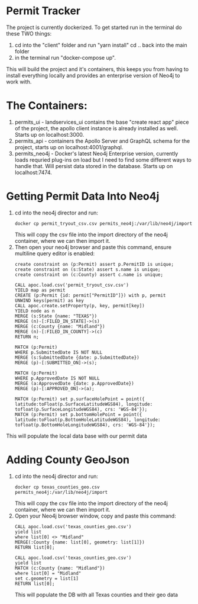 # Permit Tracker

The project is currently dockerized. To get started run in the terminal do these TWO things:

1. cd into the "client" folder and run "yarn install" cd .. back into the main folder
2. in the terminal run "docker-compose up". 


This will build the project and it's containers, this keeps you from having to install everything locally and provides an enterprise version of Neo4j to work with. 

# The Containers:

1. permits_ui - landservices_ui contains the base "create react app" piece of the project, the apollo client instance is already installed as well. Starts up on localhost:3000.
2. permits_api - containers the Apollo Server and GraphQL schema for the project, starts up on localhost:4001/graphql.
3. permits_neo4j - Docker's latest Neo4j Enterprise version, currently loads requried plug-ins on load but I need to find some different ways to handle that. Will persist data stored in the database. Starts up on localhost:7474.

# Getting Permit Data Into Neo4j

1. cd into the neo4j director and run:
   ```
   docker cp permit_tryout_csv.csv permits_neo4j:/var/lib/neo4j/import
   ```
   This will copy the csv file into the import directory of the neo4j container, where we can then import it.
2. Then open your neo4j browser and paste this command, ensure multiline query editor is enabled:
   ```
   create constraint on (p:Permit) assert p.PermitID is unique;
   create constraint on (s:State) assert s.name is unique;
   create constraint on (c:County) assert c.name is unique;
   
   CALL apoc.load.csv('permit_tryout_csv.csv')
   YIELD map as permit
   CREATE (p:Permit {id: permit["PermitID"]}) with p, permit
   UNWIND keys(permit) as key
   CALL apoc.create.setProperty(p, key, permit[key])
   YIELD node as n
   MERGE (s:State {name: "TEXAS"})
   MERGE (n)-[:FILED_IN_STATE]->(s)
   MERGE (c:County {name: "Midland"})
   MERGE (n)-[:FILED_IN_COUNTY]->(c)
   RETURN n;
   
   MATCH (p:Permit)
   WHERE p.SubmittedDate IS NOT NULL
   MERGE (s:SubmittedDate {date: p.SubmittedDate})
   MERGE (p)-[:SUBMITTED_ON]->(s);
   
   MATCH (p:Permit)
   WHERE p.ApprovedDate IS NOT NULL
   MERGE (a:ApprovedDate {date: p.ApprovedDate})
   MERGE (p)-[:APPROVED_ON]->(a);
   
   MATCH (p:Permit) set p.surfaceHolePoint = point({ latitude:toFloat(p.SurfaceLatitudeWGS84), longitude: tofloat(p.SurfaceLongitudeWGS84), crs: 'WGS-84'});
   MATCH (p:Permit) set p.bottomHolePoint = point({ latitude:toFloat(p.BottomHoleLatitudeWGS84), longitude: tofloat(p.BottomHoleLongitudeWGS84), crs: 'WGS-84'});
   ```
  This will populate the local data base with our permit data
   
# Adding County GeoJson

1. cd into the neo4j director and run:
   ```
   docker cp texas_counties_geo.csv permits_neo4j:/var/lib/neo4j/import
   ```
   This will copy the csv file into the import directory of the neo4j container, where we can then import it.
2. Open your Neo4j browser window, copy and paste this command:
   ```
   CALL apoc.load.csv('texas_counties_geo.csv')
   yield list
   where list[0] <> "Midland"
   MERGE(:County {name: list[0], geometry: list[1]})
   RETURN list[0];
   
   CALL apoc.load.csv('texas_counties_geo.csv')
   yield list
   MATCH (c:County {name: "Midland"})
   where list[0] = "Midland"
   set c.geometry = list[1]
   RETURN list[0];
   ```
   This will populate the DB with all Texas counties and their geo data